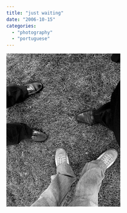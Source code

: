 ```yaml
---
title: "just waiting"
date: "2006-10-15"
categories: 
  - "photography"
  - "portuguese"
---
```


[![](images/justwaiting.jpg)](http://photos1.blogger.com/blogger/7083/408/1600/justwaiting.jpg)
